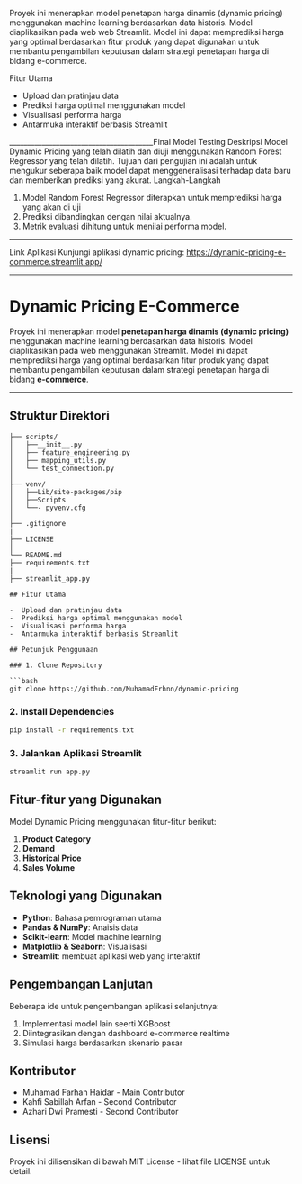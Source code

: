Proyek ini menerapkan model penetapan harga dinamis (dynamic pricing) menggunakan machine learning berdasarkan data historis. Model diaplikasikan pada web web Streamlit. Model ini dapat memprediksi harga yang optimal berdasarkan fitur produk yang dapat digunakan untuk membantu pengambilan keputusan dalam strategi penetapan harga di bidang e-commerce.

Fitur Utama
- Upload dan pratinjau data
- Prediksi harga optimal menggunakan model
- Visualisasi performa harga
- Antarmuka interaktif berbasis Streamlit

________________________________________Final Model Testing 
Deskripsi
Model Dynamic Pricing yang telah dilatih dan diuji menggunakan Random Forest Regressor yang telah dilatih. Tujuan dari pengujian ini adalah untuk mengukur seberapa baik model dapat menggeneralisasi terhadap data baru dan memberikan prediksi yang akurat.
Langkah-Langkah
1.	Model Random Forest Regressor diterapkan untuk memprediksi harga yang akan di uji
2.	Prediksi dibandingkan dengan nilai aktualnya.
3.	Metrik evaluasi dihitung untuk menilai performa model.
________________________________________
 Link Aplikasi
Kunjungi aplikasi dynamic pricing:
https://dynamic-pricing-e-commerce.streamlit.app/ 

________________________________________
#  Dynamic Pricing E-Commerce

Proyek ini menerapkan model **penetapan harga dinamis (dynamic pricing)** menggunakan machine learning berdasarkan data historis. Model diaplikasikan pada web menggunakan Streamlit. Model ini dapat memprediksi harga yang optimal berdasarkan fitur produk yang dapat membantu pengambilan keputusan dalam strategi penetapan harga di bidang **e-commerce**.

---

## Struktur Direktori

```
├── scripts/
│   ├──__init__.py         
│   ├── feature_engineering.py                 
│   ├── mapping_utils.py            
│   └── test_connection.py              
│
├── venv/
│   ├──Lib/site-packages/pip         
│   ├──Scripts         
│   └──- pyvenv.cfg           
│
├── .gitignore
|
├── LICENSE                    
│
└── README.md                  
├── requirements.txt           
|
├── streamlit_app.py 

## Fitur Utama

-  Upload dan pratinjau data  
-  Prediksi harga optimal menggunakan model  
-  Visualisasi performa harga  
-  Antarmuka interaktif berbasis Streamlit  

## Petunjuk Penggunaan

### 1. Clone Repository

```bash
git clone https://github.com/MuhamadFrhnn/dynamic-pricing
```

### 2. Install Dependencies

```bash
pip install -r requirements.txt
```

### 3. Jalankan Aplikasi Streamlit

```bash
streamlit run app.py
```

## Fitur-fitur yang Digunakan

Model Dynamic Pricing menggunakan fitur-fitur berikut:

1. **Product Category**
2. **Demand**
3. **Historical Price**
4. **Sales Volume**

## Teknologi yang Digunakan

- **Python**: Bahasa pemrograman utama
- **Pandas & NumPy**: Anaisis data
- **Scikit-learn**: Model machine learning
- **Matplotlib & Seaborn**: Visualisasi 
- **Streamlit**: membuat aplikasi web yang interaktif

## Pengembangan Lanjutan

Beberapa ide untuk pengembangan aplikasi selanjutnya:

1.	Implementasi model lain seerti XGBoost
2.	Diintegrasikan dengan dashboard e-commerce realtime
3.	Simulasi harga berdasarkan skenario pasar

## Kontributor

- Muhamad Farhan Haidar - Main Contributor
- Kahfi Sabillah Arfan - Second Contributor
- Azhari Dwi Pramesti - Second Contributor

## Lisensi

Proyek ini dilisensikan di bawah MIT License - lihat file LICENSE untuk detail.


